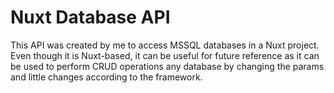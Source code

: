 # Nuxt Database API

This API was created by me to access MSSQL databases in a Nuxt project. Even though it is Nuxt-based, it can be useful for future reference as it can be used to perform CRUD operations any database by changing the params and little changes according to the framework.